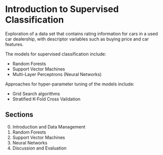 # Introduction to Supervised Classification

Exploration of a data set that contains rating information for cars in a used car dealership, with descriptor variables such as buying price and car features.

The models for supervised classification include:
* Random Forests
* Support Vector Machines
* Multi-Layer Perceptrons (Neural Networks)

Approaches for hyper-parameter tuning of the models include:
* Grid Search algorithms
* Stratified K-Fold Cross Validation

## Sections

0. Introduction and Data Management
1. Random Forests
2. Support Vector Machines
3. Neural Networks
4. Discussion and Evaluation
